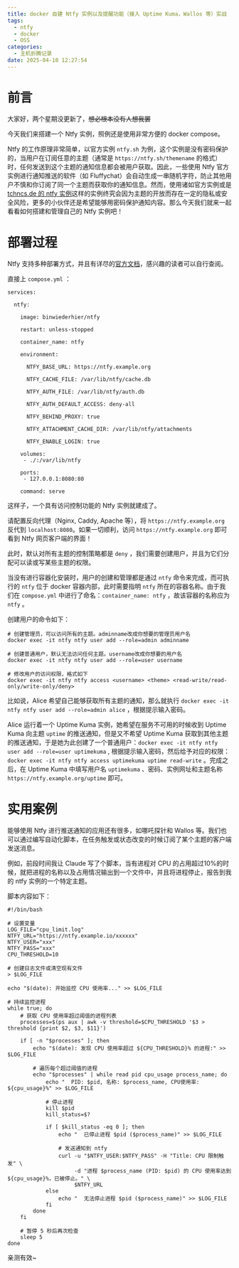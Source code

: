```yaml
---
title: docker 自建 Ntfy 实例以及提醒功能（接入 Uptime Kuma，Wallos 等）实战
tags:
  - ntfy
  - docker
  - OSS
categories:
  - 主机折腾记录
date: 2025-04-10 12:27:54
---
```


# 前言

大家好，两个星期没更新了，~~想必根本没有人想我罢~~

今天我们来搭建一个 Ntfy 实例，照例还是使用非常方便的 docker compose。

Ntfy 的工作原理非常简单，以官方实例 `ntfy.sh` 为例，这个实例是没有密码保护的，当用户在订阅任意的主题（通常是 `https://ntfy.sh/themename` 的格式）时，任何发送到这个主题的通知信息都会被用户获取。因此，一些使用 Ntfy 官方实例进行通知推送的软件（如 Fluffychat）会自动生成一串随机字符，防止其他用户不慎和你订阅了同一个主题而获取你的通知信息。然而，使用诸如官方实例或是 [tchncs.de 的 ntfy 实例](https://push.tchncs.de)这样的实例终究会因为主题的开放而存在一定的隐私或安全风险，更多的小伙伴还是希望能够用密码保护通知内容。那么今天我们就来一起看看如何搭建和管理自己的 Ntfy 实例吧！

# 部署过程

Ntfy 支持多种部署方式，并且有详尽的[官方文档](https://docs.ntfy.sh/install/)，感兴趣的读者可以自行查阅。

直接上 `compose.yml` ：

```
services:                                                                            

  ntfy:                                                                              

    image: binwiederhier/ntfy                                                        

    restart: unless-stopped                                                          

    container_name: ntfy                                                             

    environment:                                                                     

      NTFY_BASE_URL: https://ntfy.example.org                                          

      NTFY_CACHE_FILE: /var/lib/ntfy/cache.db                                        

      NTFY_AUTH_FILE: /var/lib/ntfy/auth.db                                          

      NTFY_AUTH_DEFAULT_ACCESS: deny-all                                             

      NTFY_BEHIND_PROXY: true                                                        

      NTFY_ATTACHMENT_CACHE_DIR: /var/lib/ntfy/attachments                           

      NTFY_ENABLE_LOGIN: true

    volumes:                                                                     
     - ./:/var/lib/ntfy                                                                                                                

    ports:                                                                       
     - 127.0.0.1:8080:80                                                           

    command: serve
```

这样子，一个具有访问控制功能的 Ntfy 实例就建成了。

请配置反向代理（Nginx, Caddy, Apache 等），将 `https://ntfy.example.org` 反代到 `localhost:8080`。如果一切顺利，访问 `https://ntfy.example.org` 即可看到 Ntfy 网页客户端的界面！

此时，默认对所有主题的控制策略都是 `deny` ，我们需要创建用户，并且为它们分配可以读或写某些主题的权限。

当没有进行容器化安装时，用户的创建和管理都是通过 `ntfy` 命令来完成，而可执行的 `ntfy` 位于 docker 容器内部，此时需要指明 `ntfy` 所在的容器名称。由于我们在 `compose.yml` 中进行了命名：`container_name: ntfy` ，故该容器的名称应为 `ntfy` 。

创建用户的命令如下：

```
# 创建管理员，可以访问所有的主题。adminname改成你想要的管理员用户名
docker exec -it ntfy ntfy user add --role=admin adminname

# 创建普通用户，默认无法访问任何主题。username改成你想要的用户名
docker exec -it ntfy ntfy user add --role=user username

# 修改用户的访问权限，格式如下
docker exec -it ntfy ntfy access <username> <theme> <read-write/read-only/write-only/deny>

```

比如说，Alice 希望自己能够获取所有主题的通知，那么就执行 `docker exec -it ntfy ntfy user add --role=admin alice` ，根据提示输入密码。

Alice 运行着一个 Uptime Kuma 实例，她希望在服务不可用的时候收到 Uptime Kuma 向主题 `uptime` 的推送通知，但是又不希望 Uptime Kuma 获取到其他主题的推送通知，于是她为此创建了一个普通用户：`docker exec -it ntfy ntfy user add --role=user uptimekuma` , 根据提示输入密码，然后给予对应的权限： `docker exec -it ntfy ntfy access uptimekuma uptime read-write` 。完成之后，在 Uptime Kuma 中填写用户名 `uptimekuma` 、密码、实例网址和主题名称 `https://ntfy.example.org/uptime` 即可。

# 实用案例

能够使用 Ntfy 进行推送通知的应用还有很多，如哪吒探针和 Wallos 等。我们也可以通过编写自动化脚本，在任务触发或状态改变的时候订阅了某个主题的客户端发送消息。

例如，前段时间我让 Claude 写了个脚本，当有进程对 CPU 的占用超过10%的时候，就把进程的名称以及占用情况输出到一个文件中，并且将进程停止，报告到我的 ntfy 实例的一个特定主题。

脚本内容如下：

```
#!/bin/bash

# 设置变量
LOG_FILE="cpu_limit.log"
NTFY_URL="https://ntfy.example.io/xxxxxx"
NTFY_USER="xxx"
NTFY_PASS="xxx"
CPU_THRESHOLD=10

# 创建日志文件或清空现有文件
> $LOG_FILE

echo "$(date): 开始监控 CPU 使用率..." >> $LOG_FILE

# 持续监控进程
while true; do
    # 获取 CPU 使用率超过阈值的进程列表
    processes=$(ps aux | awk -v threshold=$CPU_THRESHOLD '$3 > threshold {print $2, $3, $11}')
    
    if [ -n "$processes" ]; then
        echo "$(date): 发现 CPU 使用率超过 ${CPU_THRESHOLD}% 的进程:" >> $LOG_FILE
        
        # 遍历每个超过阈值的进程
        echo "$processes" | while read pid cpu_usage process_name; do
            echo "  PID: $pid, 名称: $process_name, CPU使用率: ${cpu_usage}%" >> $LOG_FILE
            
            # 停止进程
            kill $pid
            kill_status=$?
            
            if [ $kill_status -eq 0 ]; then
                echo "  已停止进程 $pid ($process_name)" >> $LOG_FILE
                
                # 发送通知到 ntfy
                curl -u "$NTFY_USER:$NTFY_PASS" -H "Title: CPU 限制触发" \
                     -d "进程 $process_name (PID: $pid) 的 CPU 使用率达到 ${cpu_usage}%，已被停止。" \
                     $NTFY_URL
            else
                echo "  无法停止进程 $pid ($process_name)" >> $LOG_FILE
            fi
        done
    fi
    
    # 暂停 5 秒后再次检查
    sleep 5
done
```

亲测有效~